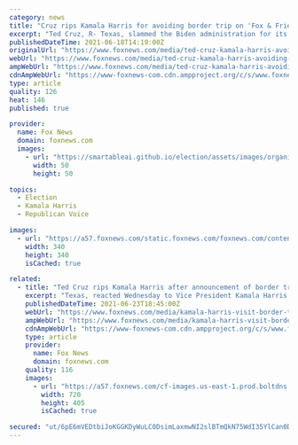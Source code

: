 ```yaml
---
category: news
title: "Cruz rips Kamala Harris for avoiding border trip on 'Fox & Friends': Like a ‘comedy show’"
excerpt: "Ted Cruz, R- Texas, slammed the Biden administration for its inaction at the southern border on \" Fox & Friends \" Friday. Sen. Cruz said Vice President Kamala Harris ' failure to visit the border and avoidance of the topic is becoming like \"a comedy show."
publishedDateTime: 2021-06-18T14:19:00Z
originalUrl: "https://www.foxnews.com/media/ted-cruz-kamala-harris-avoiding-border-trip-comedy-show"
webUrl: "https://www.foxnews.com/media/ted-cruz-kamala-harris-avoiding-border-trip-comedy-show"
ampWebUrl: "https://www.foxnews.com/media/ted-cruz-kamala-harris-avoiding-border-trip-comedy-show.amp"
cdnAmpWebUrl: "https://www-foxnews-com.cdn.ampproject.org/c/s/www.foxnews.com/media/ted-cruz-kamala-harris-avoiding-border-trip-comedy-show.amp"
type: article
quality: 126
heat: 146
published: true

provider:
  name: Fox News
  domain: foxnews.com
  images:
    - url: "https://smartableai.github.io/election/assets/images/organizations/foxnews.com-50x50.jpg"
      width: 50
      height: 50

topics:
  - Election
  - Kamala Harris
  - Republican Voice

images:
  - url: "https://a57.foxnews.com/static.foxnews.com/foxnews.com/content/uploads/2018/09/340/340/fox-news.jpg?ve=1&tl=1"
    width: 340
    height: 340
    isCached: true

related:
  - title: "Ted Cruz rips Kamala Harris after announcement of border trip: They realized 'oh crap, we gotta do something'"
    excerpt: "Texas, reacted Wednesday to Vice President Kamala Harris' announcement that she would visit the U.S.-Mexico border this week, after 91 days as border czar."
    publishedDateTime: 2021-06-23T18:45:00Z
    webUrl: "https://www.foxnews.com/media/kamala-harris-visit-border-texas-ted-cruz"
    ampWebUrl: "https://www.foxnews.com/media/kamala-harris-visit-border-texas-ted-cruz.amp"
    cdnAmpWebUrl: "https://www-foxnews-com.cdn.ampproject.org/c/s/www.foxnews.com/media/kamala-harris-visit-border-texas-ted-cruz.amp"
    type: article
    provider:
      name: Fox News
      domain: foxnews.com
    quality: 116
    images:
      - url: "https://a57.foxnews.com/cf-images.us-east-1.prod.boltdns.net/v1/static/694940094001/3649d79a-70fb-4723-9430-fd9dee18943a/ce05e0fe-daec-4aa9-a6a7-edbda697b609/1280x720/match/720/405/image.jpg?ve=1&tl=1"
        width: 720
        height: 405
        isCached: true

secured: "ut/6pE6mVEDtbiJoKGGKDyWuLC0DsimLaxmwNI2slBTmQkN75WdI35YlCan0DTcBidOwlU3TyPVoDc/qJUnRgv/KDfXXcROwIEkfTp9F8i57M435CDaGvCIO2PdMSdn+zSq9f1NLZgy6BeMJbva3X7OPlg5G6T1dmeIqQ9epndUt5e7e0SEnqobWJgoHb7UZSb+qRygXAb2memuzy+XnKoZ9UevJMluhdQC2s4KM3rsf2IrgYJruiR+0mNWnPA3Ah+Pw6LfbC/qYXI2AWj+h6c4aEbl5YbY9w13W3jQ1ivy8BbXo2tyOn/Dr1QQA3jpy8jckDGX4u2o36k7LPnYf86QH2NOpmUctT2XrMk7k+ok=;96dOydCzbyFfRAkALE1YBA=="
---
```


